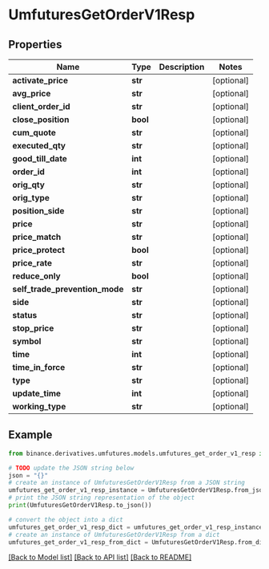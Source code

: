 # UmfuturesGetOrderV1Resp


## Properties

Name | Type | Description | Notes
------------ | ------------- | ------------- | -------------
**activate_price** | **str** |  | [optional] 
**avg_price** | **str** |  | [optional] 
**client_order_id** | **str** |  | [optional] 
**close_position** | **bool** |  | [optional] 
**cum_quote** | **str** |  | [optional] 
**executed_qty** | **str** |  | [optional] 
**good_till_date** | **int** |  | [optional] 
**order_id** | **int** |  | [optional] 
**orig_qty** | **str** |  | [optional] 
**orig_type** | **str** |  | [optional] 
**position_side** | **str** |  | [optional] 
**price** | **str** |  | [optional] 
**price_match** | **str** |  | [optional] 
**price_protect** | **bool** |  | [optional] 
**price_rate** | **str** |  | [optional] 
**reduce_only** | **bool** |  | [optional] 
**self_trade_prevention_mode** | **str** |  | [optional] 
**side** | **str** |  | [optional] 
**status** | **str** |  | [optional] 
**stop_price** | **str** |  | [optional] 
**symbol** | **str** |  | [optional] 
**time** | **int** |  | [optional] 
**time_in_force** | **str** |  | [optional] 
**type** | **str** |  | [optional] 
**update_time** | **int** |  | [optional] 
**working_type** | **str** |  | [optional] 

## Example

```python
from binance.derivatives.umfutures.models.umfutures_get_order_v1_resp import UmfuturesGetOrderV1Resp

# TODO update the JSON string below
json = "{}"
# create an instance of UmfuturesGetOrderV1Resp from a JSON string
umfutures_get_order_v1_resp_instance = UmfuturesGetOrderV1Resp.from_json(json)
# print the JSON string representation of the object
print(UmfuturesGetOrderV1Resp.to_json())

# convert the object into a dict
umfutures_get_order_v1_resp_dict = umfutures_get_order_v1_resp_instance.to_dict()
# create an instance of UmfuturesGetOrderV1Resp from a dict
umfutures_get_order_v1_resp_from_dict = UmfuturesGetOrderV1Resp.from_dict(umfutures_get_order_v1_resp_dict)
```
[[Back to Model list]](../README.md#documentation-for-models) [[Back to API list]](../README.md#documentation-for-api-endpoints) [[Back to README]](../README.md)


